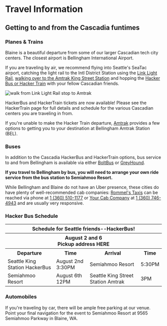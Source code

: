 # Travel Information
## Getting to and from the Cascadia&nbsp;funtimes

### Planes & Trains

Blaine is a beautiful departure from some of our larger Cascadian tech city centers. The closest airport is Bellingham International Airport.

If you are traveling by air, we recommend flying into Seattle's SeaTac airport, catching the light rail to the Intl District Station using the [Link Light Rail](//www.soundtransit.org/schedules/central-link-light-rail), [walking over to the Amtrak King Street Station](https://goo.gl/maps/ZRn8U) and hopping the [Hacker Bus or Hacker Train](/travel/hackertrain.html) with your fellow Cascadian friends.

![walk from Link Light Rail stop to Amtrak](/assets/img/link-amtrak-walk.png)

HackerBus and HackerTrain tickets are now available! Please see the HackerTrain page for full details and schedule for the various Cascadian centers you are traveling in from.

If you're unable to make the Hacker Train departure, [Amtrak](//amtrak.com) provides a few options to getting you to your destination at Bellingham Amtrak Station (BEL).

### Buses

In addition to the Cascadia HackerBus and HackerTrain options, bus service to and from Bellingham is available via either [BoltBus](//www.boltbus.com) or [GreyHound](//www.greyhound.com).

**If you travel to Bellingham by bus, you will need to arrange your own ride service from the bus station to Semiahmoo Resort.**

While Bellingham and Blaine do not have an Uber presence, these cities do have plenty of well-recommended cab companies: [Rommel's Taxis](//www.yellowpages.com/bellingham-wa/mip/rommels-taxi-474134936) can be reached via phone at [1 (360) 510-1177](tel:13605101177) or [Your Cab Company](http://yourcabco.com/) at [1 (360) 746-4943](tel:13607464943) and are usually very responsive.

### Hacker Bus Schedule

<table class="table table-striped table-bordered table-condensed">
  <tr>
    <th colspan="4">Schedule for Seattle friends--HackerBus!</th>
  </tr>
  <tr>
    <th colspan="4">August 2 and 6<br />Pickup address HERE</th>
  </tr>
  <tr>
    <th>Departure</th>
    <th>Time</th>
    <th>Arrival</th>
    <th>Time</th>
  </tr>
  <tr>
    <td>Seattle King Station HackerBus</td>
    <td>August 2nd 3:30PM</td>
    <td>Semiahmoo Resort</td>
    <td>5:30PM</td>
  </tr>
  <tr>
    <td>Semiahmoo Resort</td>
    <td>August 6th 12PM</td>
    <td>Seattle King Street Station Amtrak</td>
    <td>3PM</td>
  </tr>
</table>

### Automobiles

If you're traveling by car, there will be ample free parking at our venue. Point your final navigation for the event to Semiahmoo Resort at
9565 Semiahmoo Parkway in Blaine, WA.

